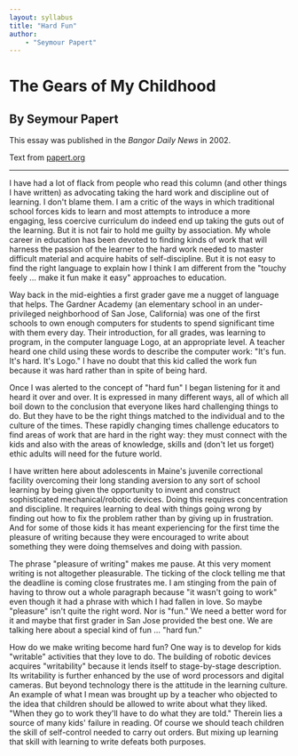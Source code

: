 ```yaml
---
layout: syllabus
title: "Hard Fun"
author:
    - "Seymour Papert"
---
```


The Gears of My Childhood
=========================

By Seymour Papert
------------------

This essay was published in the _Bangor Daily News_ in 2002.

Text from [papert.org](http://www.papert.org/articles/HardFun.htmll)

- - - -
I have had a lot of flack from people who read this column (and other things I have written) as advocating taking the hard work and discipline out of learning. I don't blame them. I am a critic of the ways in which traditional school forces kids to learn and most attempts to introduce a more engaging, less coercive curriculum do indeed end up taking the guts out of the learning. But it is not fair to hold me guilty by association. My whole career in education has been devoted to finding kinds of work that will harness the passion of the learner to the hard work needed to master difficult material and acquire habits of self-discipline. But it is not easy to find the right language to explain how I think I am different from the "touchy feely ... make it fun make it easy" approaches to education.

Way back in the mid-eighties a first grader gave me a nugget of language that helps. The Gardner Academy (an elementary school in an under-privileged neighborhood of San Jose, California) was one of the first schools to own enough computers for students to spend significant time with them every day. Their introduction, for all grades, was learning to program, in the computer language Logo, at an appropriate level. A teacher heard one child using these words to describe the computer work: "It's fun. It's hard. It's Logo." I have no doubt that this kid called the work fun because it was hard rather than in spite of being hard.

Once I was alerted to the concept of "hard fun" I began listening for it and heard it over and over. It is expressed in many different ways, all of which all boil down to the conclusion that everyone likes hard challenging things to do. But they have to be the right things matched to the individual and to the culture of the times. These rapidly changing times challenge educators to find areas of work that are hard in the right way: they must connect with the kids and also with the areas of knowledge, skills and (don't let us forget) ethic adults will need for the future world.

I have written here about adolescents in Maine's juvenile correctional facility overcoming their long standing aversion to any sort of school learning by being given the opportunity to invent and construct sophisticated mechanical/robotic devices. Doing this requires concentration and discipline. It requires learning to deal with things going wrong by finding out how to fix the problem rather than by giving up in frustration. And for some of those kids it has meant experiencing for the first time the pleasure of writing because they were encouraged to write about something they were doing themselves and doing with passion.

The phrase "pleasure of writing" makes me pause. At this very moment writing is not altogether pleasurable. The ticking of the clock telling me that the deadline is coming close frustrates me. I am stinging from the pain of having to throw out a whole paragraph because "it wasn't going to work" even though it had a phrase with which I had fallen in love. So maybe "pleasure" isn't quite the right word. Nor is "fun." We need a better word for it and maybe that first grader in San Jose provided the best one. We are talking here about a special kind of fun ... "hard fun."

How do we make writing become hard fun? One way is to develop for kids "writable" activities that they love to do. The building of robotic devices acquires "writability" because it lends itself to stage-by-stage description. Its writability is further enhanced by the use of word processors and digital cameras. But beyond technology there is the attitude in the learning culture. An example of what I mean was brought up by a teacher who objected to the idea that children should be allowed to write about what they liked. "When they go to work they'll have to do what they are told." Therein lies a source of many kids' failure in reading. Of course we should teach children the skill of self-control needed to carry out orders. But mixing up learning that skill with learning to write defeats both purposes. 